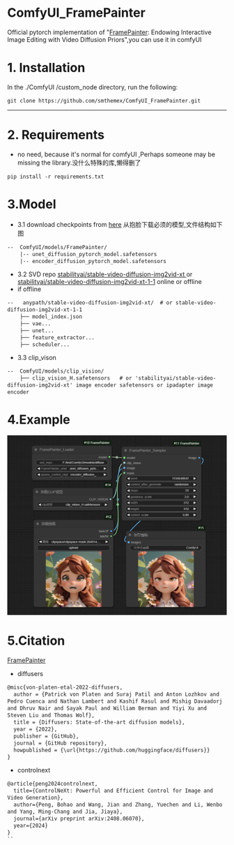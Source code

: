 # ComfyUI_FramePainter
Official pytorch implementation of "[FramePainter](https://github.com/YBYBZhang/FramePainter): Endowing Interactive Image Editing with Video Diffusion Priors",you can use it in comfyUI


# 1. Installation

In the ./ComfyUI /custom_node directory, run the following:   
```
git clone https://github.com/smthemex/ComfyUI_FramePainter.git
```
---

# 2. Requirements  
* no need, because it's normal for comfyUI ,Perhaps someone may be missing the library.没什么特殊的库,懒得删了
```
pip install -r requirements.txt
```

# 3.Model
* 3.1 download  checkpoints  from [here](https://huggingface.co/Yabo/FramePainter/tree/main) 从抱脸下载必须的模型,文件结构如下图
```
--  ComfyUI/models/FramePainter/
    |-- unet_diffusion_pytorch_model.safetensors
    |-- encoder_diffusion_pytorch_model.safetensors
```
*  3.2 SVD repo [stabilityai/stable-video-diffusion-img2vid-xt
](https://huggingface.co/stabilityai/stable-video-diffusion-img2vid-xt)  or [stabilityai/stable-video-diffusion-img2vid-xt-1-1](https://huggingface.co/stabilityai/stable-video-diffusion-img2vid-xt-1-1) online or offline   
* if offline
```
--   anypath/stable-video-diffusion-img2vid-xt/  # or stable-video-diffusion-img2vid-xt-1-1 
    ├── model_index.json
    ├── vae...
    ├── unet...
    ├── feature_extractor...
    ├── scheduler...
```
* 3.3 clip_vison
```
--  ComfyUI/models/clip_vision/
    ├── clip_vision_H.safetensors   # or 'stabilityai/stable-video-diffusion-img2vid-xt' image encoder safetensors or ipadapter image encoder
```


# 4.Example
![](https://github.com/smthemex/ComfyUI_FramePainter/blob/main/example1.png)

# 5.Citation
[FramePainter](https://github.com/YBYBZhang/FramePainter)

* diffusers
```
@misc{von-platen-etal-2022-diffusers,
  author = {Patrick von Platen and Suraj Patil and Anton Lozhkov and Pedro Cuenca and Nathan Lambert and Kashif Rasul and Mishig Davaadorj and Dhruv Nair and Sayak Paul and William Berman and Yiyi Xu and Steven Liu and Thomas Wolf},
  title = {Diffusers: State-of-the-art diffusion models},
  year = {2022},
  publisher = {GitHub},
  journal = {GitHub repository},
  howpublished = {\url{https://github.com/huggingface/diffusers}}
}
```
* controlnext
```
@article{peng2024controlnext,
  title={ControlNeXt: Powerful and Efficient Control for Image and Video Generation},
  author={Peng, Bohao and Wang, Jian and Zhang, Yuechen and Li, Wenbo and Yang, Ming-Chang and Jia, Jiaya},
  journal={arXiv preprint arXiv:2408.06070},
  year={2024}
}
``
